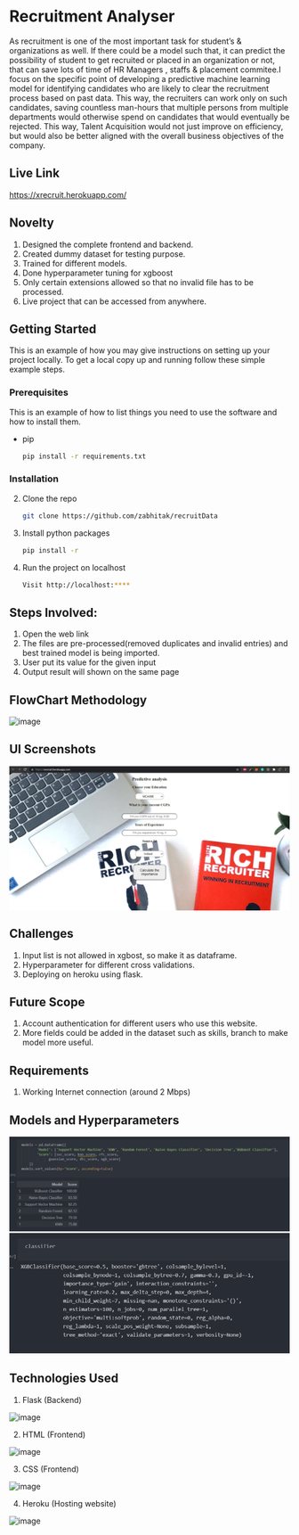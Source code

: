 # Recruitment Analyser

As recruitment is one of the most important task for student’s & organizations as well. If there could be a model such that, it can predict the possibility of student to get recruited or placed in an organization or not, that can save lots of time of HR Managers , staffs & placement commitee.I focus on the specific point of developing a predictive machine learning model for identifying candidates who are likely to clear the recruitment process based on past data. This way, the recruiters can work only on such candidates, saving countless man-hours that multiple persons from multiple departments would otherwise spend on candidates that would eventually be rejected. This way, Talent Acquisition would not just improve on efficiency, but would also be better aligned with the overall business objectives of the company.

## Live Link

https://xrecruit.herokuapp.com/

## Novelty

1. Designed the complete frontend and backend.
2. Created dummy dataset for testing purpose.
3. Trained for different models.
4. Done hyperparameter tuning for xgboost
5. Only certain extensions allowed so that no invalid file has to be processed.
6. Live project that can be accessed from anywhere. 

## Getting Started

This is an example of how you may give instructions on setting up your project locally.
To get a local copy up and running follow these simple example steps.

### Prerequisites

This is an example of how to list things you need to use the software and how to install them.
* pip
  ```sh
  pip install -r requirements.txt
  ```
### Installation

2. Clone the repo
   ```sh
   git clone https://github.com/zabhitak/recruitData
   ```
3. Install python packages
   ```sh
   pip install -r 
   ```
4. Run the project on localhost
   ```sh
   Visit http://localhost:****
   
   ```


## Steps Involved:

1. Open the web link
2. The files are pre-processed(removed duplicates and invalid entries) and best trained model is being imported.
3. User put its value for the given input
4. Output result will shown on the same page

## FlowChart Methodology

![image](https://user-images.githubusercontent.com/42894689/133927874-325233e7-5954-4c67-aa4c-ac148425976f.png)

## UI Screenshots

<img src="https://github.com/zabhitak/recruitData/blob/master/Screenshot/ui.PNG"  align="center" alt=""/>



## Challenges

1. Input list is not allowed in xgbost, so make it as dataframe.
2. Hyperparameter for different cross validations.
3. Deploying on heroku using flask.

## Future Scope

1. Account authentication for different users who use this website.
2. More fields could be added in the dataset such as skills, branch to make model more useful.

## Requirements

1. Working Internet connection (around 2 Mbps)

## Models and Hyperparameters

<img src="https://github.com/zabhitak/recruitData/blob/master/Screenshot/models.PNG" alt=""/>


<img src="https://github.com/zabhitak/recruitData/blob/master/Screenshot/hyper.PNG"  alt=""/>


## Technologies Used
1. Flask (Backend) 

![image](https://user-images.githubusercontent.com/42894689/133317407-dc868f47-fbcb-4799-be73-b25313e65b0d.png)

2. HTML (Frontend)

![image](https://user-images.githubusercontent.com/42894689/133317464-d798e31b-8622-46be-909c-a264e34b7d31.png)

3. CSS (Frontend)

![image](https://user-images.githubusercontent.com/42894689/133317498-05875c94-9f66-47c4-b2d3-bc5a09d1361b.png)

4. Heroku (Hosting website)

![image](https://user-images.githubusercontent.com/42894689/133317602-42753fcb-f12e-45b5-8983-715964902754.png)
